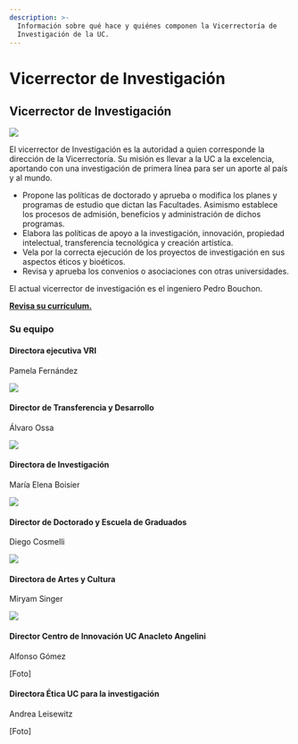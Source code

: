 ```yaml
---
description: >-
  Información sobre qué hace y quiénes componen la Vicerrectoría de
  Investigación de la UC.
---
```


# Vicerrector de Investigación

## Vicerrector de Investigación

![](../../../.gitbook/assets/vicerrector-investigacion-pedro-bouchon.jpg)

El vicerrector de Investigación es la autoridad a quien corresponde la dirección de la Vicerrectoría. Su misión es llevar a la UC a la excelencia, aportando con una investigación de primera línea para ser un aporte al país y al mundo.  


* Propone las políticas de doctorado y aprueba o modifica los planes y programas de estudio que dictan las Facultades. Asimismo establece los procesos de admisión, beneficios y administración de dichos programas.
* Elabora las políticas de apoyo a la investigación, innovación, propiedad intelectual, transferencia tecnológica y creación artística.
* Vela por la correcta ejecución de los proyectos de investigación en sus aspectos éticos y bioéticos.
* Revisa y aprueba los convenios o asociaciones con otras universidades.

El actual vicerrector de investigación es el ingeniero Pedro Bouchon.  


[**Revisa su currículum.**](https://www.ing.uc.cl/academicos-e-investigadores/pedro-alejandro-bouchon-aguirre/)  


### Su equipo 

#### Directora ejecutiva VRI

Pamela Fernández  


![](../../../.gitbook/assets/pamela_fernandez-directora-ejecutiva-vicerrectoria-investigacion.jpg)

#### Director de Transferencia y Desarrollo

Álvaro Ossa  


![](../../../.gitbook/assets/alvaro-ossa-director-transferencia-y-desarrollo.jpg)

#### Directora de Investigación

María Elena Boisier  


![](../../../.gitbook/assets/maria-elena-boisier-directora-investigacion.jpg)

#### Director de Doctorado y Escuela de Graduados

Diego Cosmelli  


![](../../../.gitbook/assets/diego-cosmelli-director-escuela-de-graduados.gif)

#### Directora de Artes y Cultura

Miryam Singer  


![](../../../.gitbook/assets/myriam-singer-directora-artes-ycultura.jpg)

#### Director Centro de Innovación UC Anacleto Angelini

Alfonso Gómez

\[Foto\]  


#### Directora Ética UC para la investigación

Andrea Leisewitz

\[Foto\]

